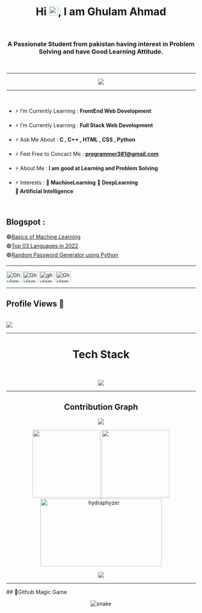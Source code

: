 <h1 align="center">Hi <img src='https://qpluspicture.oss-cn-beijing.aliyuncs.com/6LjjQA/Hi.gif' alt='Hi' width="24"/>, I am Ghulam Ahmad</h1>
<br>
<h3 align="center">A Passionate Student from pakistan having interest in Problem Solving and have Good Learning Attitude.</h3>
<br>
<hr>

<p align="center">
          <a href="https://github.com/hydraphyzer"><img src="https://readme-typing-svg.herokuapp.com?font=&duration=2000&color=F9FF33&background=22CC3300&center=true&vCenter=true&width=500&lines=DSA+%7C+OOP+%7C+C%2B%2B+%7C+C+|;HTML+%7C+CSS+%7C+Python+|;Inetersted+to+Learn+New+Stacks"](https://git.io/typing-svg)></a>
</p>
<hr>
<br>

- ⚡ I’m Currently Learning : **FrontEnd Web Development**

- ⚡ I’m Currently Learning : **Full Stack Web Development**

- ⚡ Ask Me About : **C , C++ , HTML , CSS , Python**

- ⚡ Feel Free to Concact Me : **programmer381@gmail.com**

- ⚡ About Me : **I am good at Learning and Problem Solving**

- ⚡ Interests : **🎯 MachineLearning** <bd>**🎯 DeepLearning**<br> **🎯 Artificial Intelligence**
<br>
<h2 align ="left"><a href="ghulamtalks1.blogspot.com"></a>Blogspot :</h2>
🟢<a href="https://ghulamtalks1.blogspot.com/2022/11/basics-of-machine-learning.html">Basics of Machine Learning</a> <br>
🟢<a href="https://ghulamtalks1.blogspot.com/2022/11/basics-of-machine-learning.html">Top 03 Languages in 2022</a> <br>
🟢<a href="https://ghulamtalks1.blogspot.com/2022/11/basics-of-machine-learning.html">Random Password Generator using Python</a> 
<br>
<hr>
</p align="center">
<a href="https://twitter.com/GhulamA381" target="blank"><img align="center" src="https://raw.githubusercontent.com/rahuldkjain/github-profile-readme-generator/master/src/images/icons/Social/twitter.svg" alt="GhulamA381" height="30" width="40" /></a>
<a href="https://www.linkedin.com/in/ghulam-ahmad-840a06249/" target="blank"><img align="center" src="https://raw.githubusercontent.com/rahuldkjain/github-profile-readme-generator/master/src/images/icons/Social/linked-in-alt.svg" alt="Ghulam Ahmad" height="30" width="40" /></a>
<a href="https://www.instagram.com/ghulamahmad_1/" target="blank"><img align="center" src="https://raw.githubusercontent.com/rahuldkjain/github-profile-readme-generator/master/src/images/icons/Social/instagram.svg" alt="ghulamahmad_1" height="30" width="40" /></a>
<a href="https://leetcode.com/GhulamAhmad381/" target="blank"><img align="center" src="https://raw.githubusercontent.com/rahuldkjain/github-profile-readme-generator/master/src/images/icons/Social/leet-code.svg" alt="GhulamAhmad381" height="30" width="40" /></a>
</p>
<hr>
<p align = "center"><h2>Profile Views 👀</h2> <br> 
<img src="https://profile-counter.glitch.me/ghulamahma/count.svg" />
</p>

</p><hr>
<h1 align="center"> Tech Stack</h1><br>
<p align="center">
  <a href="https://skillicons.dev">
    <img src="https://skillicons.dev/icons?i=html,css,c,cpp,git,github,py," />
  </a>
</p>
<hr>
<h2 align="center">Contribution Graph</h2>
<p align="center">
          <img align="center" src="https://github-readme-activity-graph.cyclic.app/graph?username=ghulamahma&theme=dracula&hide_border=false" />
<p align="center">
  <a href="https://github.com/ghulamahma"><span>
    <img height="180em" src="https://github-readme-stats.vercel.app/api?username=ghulamahma&count_private=true&show_icons=true&theme=dracula&&include_all_commits=true"/>
    <img height="180em" src="https://github-readme-stats-eight-theta.vercel.app/api/top-langs/?username=ghulamahma&&layout=compact&langs_count=8&theme=dracula&hide_border=false"/>
    <img height="180em" width=80% src="https://github-readme-streak-stats.herokuapp.com/?user=ghulamahma&theme=dracula&show_icons=true&locale=en&layout=demo&hide_border=false&border_radius=5" alt=hydraphyzer />
</p>
<p align="center">
          <img src="https://github-profile-summary-cards.vercel.app/api/cards/profile-details?username=ghulamahma&theme=gruvbox&hide_border=false" />
    </span></a>
<br>                 
<hr> 
## 🐛Github Magic Game

<p align="center">
  <img src="https://github.com/ghulamahma/ghulamahma/raw/output/github-contribution-grid-snake.svg" alt="snake"></center>
</p>
<br>
